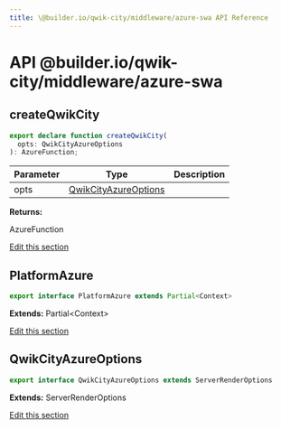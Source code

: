 ```yaml
---
title: \@builder.io/qwik-city/middleware/azure-swa API Reference
---
```


# **API** @builder.io/qwik-city/middleware/azure-swa

<h2 id="createqwikcity" data-kind="function" data-kind-label="F"><a aria-hidden="true" tabindex="-1" href="#createqwikcity"><span class="icon icon-link"></span></a>createQwikCity </h2>

```typescript
export declare function createQwikCity(
  opts: QwikCityAzureOptions
): AzureFunction;
```

| Parameter | Type                                          | Description |
| --------- | --------------------------------------------- | ----------- |
| opts      | [QwikCityAzureOptions](#qwikcityazureoptions) |             |

**Returns:**

AzureFunction

<p class="api-edit"><a href="https://github.com/BuilderIO/qwik/tree/main/packages/qwik-city/middleware/azure-swa/index.ts" target="_blanks">Edit this section</a></p>

<h2 id="platformazure" data-kind="interface" data-kind-label="I"><a aria-hidden="true" tabindex="-1" href="#platformazure"><span class="icon icon-link"></span></a>PlatformAzure </h2>

```typescript
export interface PlatformAzure extends Partial<Context>
```

**Extends:** Partial&lt;Context&gt;

<p class="api-edit"><a href="https://github.com/BuilderIO/qwik/tree/main/packages/qwik-city/middleware/azure-swa/index.ts" target="_blanks">Edit this section</a></p>

<h2 id="qwikcityazureoptions" data-kind="interface" data-kind-label="I"><a aria-hidden="true" tabindex="-1" href="#qwikcityazureoptions"><span class="icon icon-link"></span></a>QwikCityAzureOptions </h2>

```typescript
export interface QwikCityAzureOptions extends ServerRenderOptions
```

**Extends:** ServerRenderOptions

<p class="api-edit"><a href="https://github.com/BuilderIO/qwik/tree/main/packages/qwik-city/middleware/azure-swa/index.ts" target="_blanks">Edit this section</a></p>
